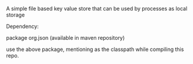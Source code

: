 A simple file based key value store that can be used by processes as local storage

Dependency:

package org.json (available in maven repository)

use the above package, mentioning as the classpath while compiling this repo.

